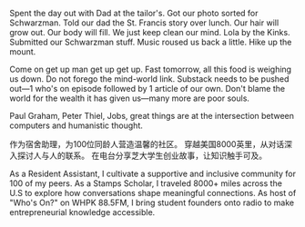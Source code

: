Spent the day out with Dad at the tailor's. Got our photo sorted for Schwarzman. Told our dad the St. Francis story over lunch. Our hair will grow out. Our body will fill. We just keep clean our mind. Lola by the Kinks. Submitted our Schwarzman stuff. Music roused us back a little. Hike up the mount.

Come on get up man get up get up. Fast tomorrow, all this food is weighing us down. Do not forego the mind-world link. Substack needs to be pushed out—1 who's on episode followed by 1 article of our own. Don't blame the world for the wealth it has given us—many more are poor souls.

Paul Graham, Peter Thiel, Jobs, great things are at the intersection between computers and humanistic thought. 

作为宿舍助理，为100位同龄人营造温馨的社区。
穿越美国8000英里，从对话深入探讨人与人的联系。
在电台分享芝大学生创业故事，让知识触手可及。

As a Resident Assistant, I cultivate a supportive and inclusive community for 100 of my peers.
As a Stamps Scholar, I traveled 8000+ miles across the U.S to explore how conversations shape meaningful connections.
As host of "Who's On?" on WHPK 88.5FM, I bring student founders onto radio to make entrepreneurial knowledge accessible.
